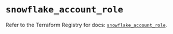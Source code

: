 # `snowflake_account_role`

Refer to the Terraform Registry for docs: [`snowflake_account_role`](https://registry.terraform.io/providers/snowflakedb/snowflake/2.1.0/docs/resources/account_role).
